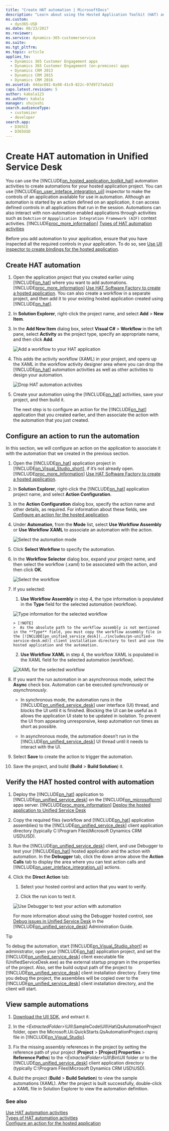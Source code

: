 ```yaml
---
title: "Create HAT automation | MicrosoftDocs"
description: "Learn about using the Hosted Application Toolkit (HAT) automation activities to create automations for your hosted application project. You can use User Interface Integration (UII) inspector to make the controls of an application available for use in automation."
ms.custom: 
  - dyn365-USD
ms.date: 08/23/2017
ms.reviewer: 
ms.service: dynamics-365-customerservice
ms.suite: 
ms.tgt_pltfrm: 
ms.topic: article
applies_to: 
  - Dynamics 365 Customer Engagement apps
  - Dynamics 365 Customer Engagement (on-premises) apps
  - Dynamics CRM 2013
  - Dynamics CRM 2015
  - Dynamics CRM 2016
ms.assetid: 44dac081-8a98-41c9-822c-07d9727ada32
caps.latest.revision: 5
author: kabala123
ms.author: kabala
manager: shujoshi
search.audienceType: 
  - customizer
  - developer
search.app: 
  - D365CE
  - D365USD
---
```

# Create HAT automation in Unified Service Desk
You can use the [!INCLUDE[pn_hosted_application_toolkit_hat](../includes/pn-hosted-application-toolkit-hat.md)] automation activities to create automations for your hosted application project. You can use [!INCLUDE[pn_user_inteface_integration_uii](../includes/pn-user-interface-integration-uii.md)] inspector to make the controls of an application available for use in automation. Although an automation is started by an action defined on an application, it can access defined controls in all applications that run in the session. Automations can also interact with non-automation enabled applications through activities such as `DoAction` or `Apppplication Integration Framework (AIF)` context activities. [!INCLUDE[proc_more_information](../includes/proc-more-information.md)] [Types of HAT automation activities](../unified-service-desk/types-of-hat-automation-activities.md)  
  
 Before you add automation to your application, ensure that you have inspected all the required controls in your application. To do so, see [Use UII inspector to create bindings for the hosted application](../unified-service-desk/use-uii-inspector-create-bindings-hosted-application.md).  
  
<a name="CreateAutomation"></a>   
## Create HAT automation  
  
1. Open the application project that you created earlier using [!INCLUDE[pn_hat](../includes/pn-hat.md)] where you want to add automations. [!INCLUDE[proc_more_information](../includes/proc-more-information.md)] [Use HAT Software Factory to create a hosted application](../unified-service-desk/use-hat-software-factory-create-hosted-application.md). You can also create a workflow in a separate project, and then add it to your existing hosted application created using [!INCLUDE[pn_hat](../includes/pn-hat.md)].  
  
2. In **Solution Explorer**, right-click the project name, and select **Add** > **New Item**.  
  
3. In the **Add New Item** dialog box, select **Visual C#** > **Workflow** in the left pane, select **Activity** as the project type, specify an appropriate name, and then click **Add**.  
  
   ![Add a workflow to your HAT application](../unified-service-desk/media/usd-add-automation-1.png "Add a workflow to your HAT application")  
  
4. This adds the activity workflow (XAML) in your project, and opens up the XAML in the workflow activity designer area where you can drop the [!INCLUDE[pn_hat](../includes/pn-hat.md)] automation activities as well as other activities to design your automation.  
  
   ![Drop HAT automation activities](../unified-service-desk/media/usd-add-automation-2.png "Drop HAT automation activities")  
  
5. Create your automation using the [!INCLUDE[pn_hat](../includes/pn-hat.md)] activities, save your project, and then build it.  
  
    The next step is to configure an action for the [!INCLUDE[pn_hat](../includes/pn-hat.md)] application that you created earlier, and then associate the action with the automation that you just created.  
  
<a name="action"></a>   
## Configure an action to run the automation  
 In this section, we will configure an action on the application to associate it with the automation that we created in the previous section.  
  
1. Open the [!INCLUDE[pn_hat](../includes/pn-hat.md)] application project in [!INCLUDE[pn_Visual_Studio_short](../includes/pn-visual-studio-short.md)], if it’s not already open. [!INCLUDE[proc_more_information](../includes/proc-more-information.md)] [Use HAT Software Factory to create a hosted application](../unified-service-desk/use-hat-software-factory-create-hosted-application.md).  
  
2. In **Solution Explorer**, right-click the [!INCLUDE[pn_hat](../includes/pn-hat.md)] application project name, and select **Action Configuration**.  
  
3. In the **Action Configuration** dialog box, specify the action name and other details, as required. For information about these fields, see [Configure an action for the hosted application](../unified-service-desk/configure-action-hosted-application.md).  
  
4. Under **Automation**, from the **Mode** list, select **Use Workflow Assembly** or **Use Workflow XAML** to associate an automation with the action.  
  
   ![Select the automation mode](../unified-service-desk/media/usd-add-automation-3.png "Select the automation mode")  
  
5. Click **Select Workflow** to specify the automation.  
  
6. In the **Workflow Selector** dialog box, expand your project name, and then select the workflow (.xaml) to be associated with the action, and then click **OK**.  
  
   ![Select the workflow](../unified-service-desk/media/usd-add-automation-4.png "Select the workflow")  
  
7. If you selected:  
  
   1. **Use Workflow Assembly** in step 4, the type information is populated in the **Type** field for the selected automation (workflow).  
  
   ![Type information for the selected workflow](../unified-service-desk/media/usd-add-automation-5.png "Type information for the selected workflow")  
  
       > [!NOTE]
       >  As the absolute path to the workflow assembly is not mentioned in the **Type** field, you must copy the workflow assembly file in the [!INCLUDE[pn_unified_service_desk](../includes/pn-unified-service-desk.md)] client installation directory to test and use the hosted application and the automation.  
  
   2. **Use Workflow XAML** in step 4, the workflow XAML is populated in the XAML field for the selected automation (workflow).  
  
   ![XAML for the selected workflow](../unified-service-desk/media/usd-add-automation-6.png "XAML for the selected workflow")  
  
8. If you want the run automation in an asynchronous mode, select the **Async** check box. Automation can be executed *synchronously* or *asynchronously*.  
  
   - In synchronous mode, the automation runs in the [!INCLUDE[pn_unified_service_desk](../includes/pn-unified-service-desk.md)] user interface (UI) thread, and blocks the UI until it is finished. Blocking the UI can be useful as it allows the application UI state to be updated in isolation. To prevent the UI from appearing unresponsive, keep automation run times as short as possible.  
  
   - In asynchronous mode, the automation doesn’t run in the [!INCLUDE[pn_unified_service_desk](../includes/pn-unified-service-desk.md)] UI thread until it needs to interact with the UI.  
  
9. Select **Save** to create the action to trigger the automation.  
  
10. Save the project, and build (**Build** > **Build Solution**) it.  
  
<a name="verify"></a>   
## Verify the HAT hosted control with automation  
  
1. Deploy the [!INCLUDE[pn_hat](../includes/pn-hat.md)] application to [!INCLUDE[pn_unified_service_desk](../includes/pn-unified-service-desk.md)] on the [!INCLUDE[pn_microsoftcrm](../includes/pn-microsoftcrm.md)] apps server. [!INCLUDE[proc_more_information](../includes/proc-more-information.md)] [Deploy the hosted application to Unified Service Desk](../unified-service-desk/deploy-hosted-application-unified-service-desk.md)  
  
2. Copy the required files (workflow and [!INCLUDE[pn_hat](../includes/pn-hat.md)] application assemblies) to the [!INCLUDE[pn_unified_service_desk](../includes/pn-unified-service-desk.md)] client application directory (typically C:\Program Files\Microsoft Dynamics CRM USD\USD).  
  
3. Run the [!INCLUDE[pn_unified_service_desk](../includes/pn-unified-service-desk.md)] client, and use Debugger to test your [!INCLUDE[pn_hat](../includes/pn-hat.md)] hosted application and the action with automation. In the **Debugger** tab, click the down arrow above the **Action Calls** tab to display the area where you can test action calls and [!INCLUDE[pn_user_inteface_integration_uii](../includes/pn-user-interface-integration-uii.md)] actions.  
  
4. Click the **Direct Action** tab:  
  
   1.  Select your hosted control and action that you want to verify.  
  
   2.  Click the run icon to test it.  
  
   ![Use Debugger to test your action with automation](../unified-service-desk/media/usd-add-automation-7.png "Use Debugger to test your action with automation")  
  
    For more information about using the Debugger hosted control, see [Debug issues in Unified Service Desk](http://go.microsoft.com/fwlink/p/?LinkId=518149) in the [!INCLUDE[pn_unified_service_desk](../includes/pn-unified-service-desk.md)] Administration Guide.  
  
> [!TIP]
>  To debug the automation, start [!INCLUDE[pn_Visual_Studio_short](../includes/pn-visual-studio-short.md)] as administrator, open your [!INCLUDE[pn_hat](../includes/pn-hat.md)] application project, and set the [!INCLUDE[pn_unified_service_desk](../includes/pn-unified-service-desk.md)] client executable file (UnifiedServiceDesk.exe) as the external startup program in the properties of the project. Also, set the build output path of the project to [!INCLUDE[pn_unified_service_desk](../includes/pn-unified-service-desk.md)] client installation directory. Every time you debug the project, the assemblies will be copied over to the [!INCLUDE[pn_unified_service_desk](../includes/pn-unified-service-desk.md)] client installation directory, and the client will start.  
  
<a name="sample"></a>   
## View sample automations  
  
1. [Download the UII SDK](http://go.microsoft.com/fwlink/p/?LinkId=519179), and extract it.  
  
2. In the *\<ExtractedFolder>*\UII\SampleCode\UII\Hat\QsAutomationProject folder, open the Microsoft.Uii.QuickStarts.QsAutomationProject.csproj file in [!INCLUDE[pn_Visual_Studio](../includes/pn-visual-studio.md)].  
  
3. Fix the missing assembly references in the project by setting the reference path of your project (**Project** > **[Project] Properties** > **Reference Paths**) to the *\<ExtractedFolder>*\UII\Bin\UII folder or to the [!INCLUDE[pn_unified_service_desk](../includes/pn-unified-service-desk.md)] client application directory (typically C:\Program Files\Microsoft Dynamics CRM USD\USD).  
  
4. Build the project (**Build** > **Build Solution**) to view the sample automations (XAML). After the project is built successfully, double-click a XAML file in Solution Explorer to view the automation definition.  
  
### See also  
 [Use HAT automation activities](../unified-service-desk/use-hat-automation-activities.md)   
 [Types of HAT automation activities](../unified-service-desk/types-of-hat-automation-activities.md)   
 [Configure an action for the hosted application](../unified-service-desk/configure-action-hosted-application.md)
